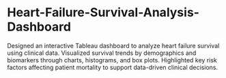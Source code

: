 # Heart-Failure-Survival-Analysis-Dashboard
Designed an interactive Tableau dashboard to analyze heart failure survival using clinical data.  Visualized survival trends by demographics and biomarkers through charts, histograms, and box plots.  Highlighted key risk factors affecting patient mortality to support data-driven clinical decisions.
